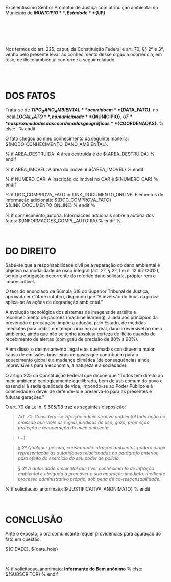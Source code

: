 Excelentíssimo Senhor Promotor de Justiça com atribuição ambiental no Município de   **${MUNICIPIO}**, Estado de **${UF}**
                   
&nbsp;
&nbsp;
&nbsp;                   
&nbsp;
&nbsp;
&nbsp;                  
&nbsp;
&nbsp;
&nbsp;                   
&nbsp;

Nos termos do art. 225, caput, da Constituição Federal e art. 70, §§ 2º e 3º, venho pelo presente levar ao conhecimento desse órgão a ocorrência, em tese, de ilícito ambiental conforme a seguir relatado.

&nbsp;                   
&nbsp;

# DOS FATOS
Trata-se de **${TIPO_DANO_AMBIENTAL}** ocorrido em **${DATA_FATO}**, no local **${LOCAL_FATO}**, no  município de **${MUNICIPIO}**, **${UF}** 
% if possui_coordenadas:
nas proximidades das coordenadas geográficas **${COORDENADAS}**.
% else:
.
% endif

O fato chegou ao meu conhecimento da seguinte maneira: ${MODO_CONHECIMENTO_DANO_AMBIENTAL}.


% if AREA_DESTRUIDA:
A área destruída é de ${AREA_DESTRUIDA}
% endif

% if AREA_IMOVEL:
A área do imóvel é ${AREA_IMOVEL}
% endif

% if NUMERO_CAR:
A inscrição do imóvel no CAR é ${NUMERO_CAR}
% endif

% if DOC_COMPROVA_FATO or LINK_DOCUMENTO_ONLINE:
Elementos de informação adicionais:
${DOC_COMPROVA_FATO}
${LINK_DOCUMENTO_ONLINE}
% endif %

% if conhecimento_autoria:
Informações adcionais sobre a autoria dos fatos:
${INFORMACOES_COMPL_AUTORIA}
% endif %

&nbsp;
&nbsp;
# DO DIREITO

Sabe-se que a responsabilidade civil pela reparação do dano ambiental é objetiva na modalidade de risco integral (art. 2º, § 2º, Lei n. 12.651/2012), sendo a obrigação decorrente do referido dano solidária, propter rem e imprescritível.

O teor do enunciado de Súmula 618 do Superior Tribunal de Justiça, aprovada em 24 de outubro, dispondo que "A inversão do ônus da prova aplica-se às ações de degradação ambiental."

A evolução tecnológica dos sistemas de imagens de satélite e reconhecimento de padrões (machine learning), aliada aos princípios da prevenção e precaução, impõe a adoção, pelo Estado, de medidas imediatas para coibir, em tempo próximo ao real, dano irreversível ao meio ambiente, ainda que não se tenha absoluta certeza de ilícito quando do recebimento de alertas (com grau de precisão de 80% a 90%).

Além disso, o desmatamento ilegal e as queimadas constituem a maior causa de emissões brasileiras de gases que contribuem para o aquecimento global e a mudança climática (de consequências ainda imprevisíveis para a economia, a natureza e a sociedade).

O artigo 225 da Constituição Federal que dispõe que "Todos têm direito ao meio ambiente ecologicamente equilibrado, bem de uso comum do povo e essencial à sadia qualidade de vida, impondo-se ao Poder Público e à coletividade o dever de defendê-lo e preservá-lo para as presentes e futuras gerações."

O art. 70 da Lei n. 9.605/98 traz as seguintes disposição:

> *Art. 70. Considera-se infração administrativa ambiental toda ação ou omissão que viole as regras jurídicas de uso, gozo, promoção, proteção e recuperação do meio ambiente.*

> (...)

> *§ 2º Qualquer pessoa, constatando infração ambiental, poderá dirigir representação às autoridades relacionadas no parágrafo anterior, para efeito do exercício do seu poder de polícia.*

> *§ 3º A autoridade ambiental que tiver conhecimento de infração ambiental é obrigada a promover a sua apuração imediata, mediante processo administrativo próprio, sob pena de co-responsabilidade.*

% if solicitacao_anonimato:
${JUSTIFICATIVA_ANONIMATO}
% endif

&nbsp;
&nbsp;

# CONCLUSÃO

Ante o exposto, o ora comunicante requer providências para apuração do fato em questão.

 
${CIDADE}, ${data_hoje}

&nbsp;
&nbsp;

% if solicitacao_anonimato:
**Informante do Bem anônimo**
% else:
${SUBSCRITOR}
% endif
 
